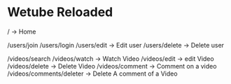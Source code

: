 # Wetube Reloaded

/ -> Home

/users/join
/users/login
/users/edit -> Edit user
/users/delete -> Delete user

/videos/search
/videos/watch -> Watch Video
/videos/edit -> edit Video
/videos/delete -> Delete Video
/videos/comment -> Comment on a video
/videos/comments/deleter -> Delete A comment of a Video
